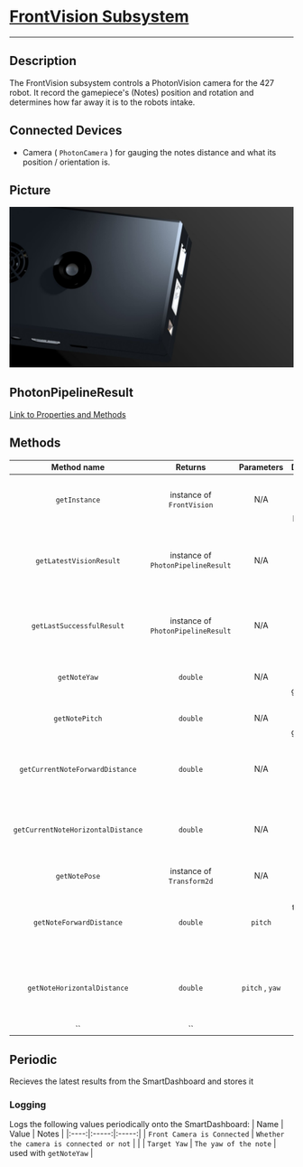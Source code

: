 # [FrontVision Subsystem](https://github.com/RoboLancers/FRC427-Main-2024/blob/main/src/main/java/frc/robot/subsystems/vision/FrontVision.java)

---

## Description

The FrontVision subsystem controls a PhotonVision camera for the 427 robot. It record the gamepiece's (Notes) position and rotation and determines how far away it is to the robots intake.

## Connected Devices

- Camera ( `PhotonCamera` ) for gauging the notes distance and what its position / orientation is.

## Picture

![alt text](https://raw.githubusercontent.com/RoboLancers/RoboLancers-Hardware/refs/heads/main/Helios/Images/CitrusSight_Black_2-3Ratio_Fit_3_20_Render.jpg "Limelight")

## PhotonPipelineResult

[Link to Properties and Methods](https://javadocs.photonvision.org/org/photonvision/vision/pipeline/result/CVPipelineResult.html)

## Methods

|Method name |Returns     |Parameters  |Description |
|:----------:|:----------:|:----------:|:----------:|
| `getInstance` | instance of `FrontVision` | N/A | creates a new version of the FrontVision |
| `getLatestVisionResult` | instance of `PhotonPipelineResult` | N/A | Relays the latest results of the vision from the Photon Camera |
| `getLastSuccessfulResult` | instance of `PhotonPipelineResult` | N/A | Relays the last successful of the Photon Camera |
| `getNoteYaw` | `double` | N/A | Gives the yaw needed to get the note |
| `getNotePitch` | `double` | N/A | Gives the pitch needed to get the note |
| `getCurrentNoteForwardDistance` | `double` | N/A | Gives the forward distance needed to reach the note |
| `getCurrentNoteHorizontalDistance` | `double` | N/A | Gives the horizontal distance needed to reach the note |
| `getNotePose` | instance of `Transform2d` | N/A | Gives the position of the note |
| `getNoteForwardDistance` | `double` | `pitch` | Calculates the forward distance needed to reach the note |
| `getNoteHorizontalDistance` | `double` | `pitch` , `yaw` | Calculates the horizontal distance needed to reach the note |
| `` | `` |

## Periodic
Recieves the latest results from the SmartDashboard and stores it
### Logging
Logs the following values periodically onto the SmartDashboard:
| Name | Value | Notes |
|:----:|:-----:|:-----:|
| `Front Camera is Connected` | `Whether the camera is connected or not` |  |
| `Target Yaw` | `The yaw of the note` | used with `getNoteYaw` |
